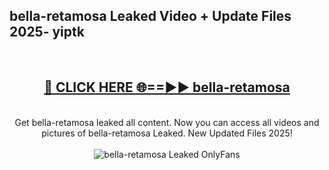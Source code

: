 <h2>bella-retamosa Leaked Video + Update Files 2025- yiptk</h2>
<br>
<div align="center">
<h2><a href="https://libra.edu.pl?bella-retamosa" rel="nofollow">🔴 CLICK HERE 🌐==►► bella-retamosa</a></h2>
<br>
Get bella-retamosa leaked all content. Now you can access all videos and pictures of bella-retamosa Leaked. New Updated Files 2025!
<br>
<br>
<a href="https://libra.edu.pl?bella-retamosa" rel="nofollow" data-target="animated-image.originalLink"><img src="https://i.ibb.co.com/WyWwxjT/player-gif2.gif" alt="bella-retamosa Leaked OnlyFans" style="max-width: 100%; display: inline-block;" data-target="animated-image.originalImage"></a>
</div>
<br>